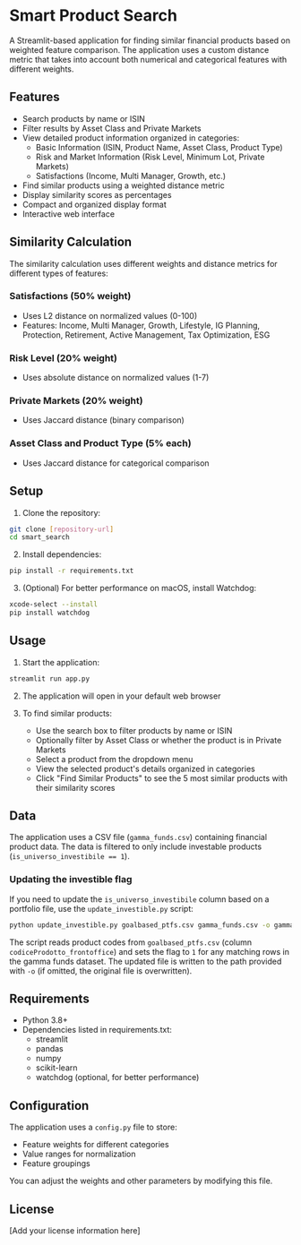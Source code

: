 # Smart Product Search

A Streamlit-based application for finding similar financial products based on weighted feature comparison. The application uses a custom distance metric that takes into account both numerical and categorical features with different weights.

## Features

- Search products by name or ISIN
- Filter results by Asset Class and Private Markets
- View detailed product information organized in categories:
  - Basic Information (ISIN, Product Name, Asset Class, Product Type)
  - Risk and Market Information (Risk Level, Minimum Lot, Private Markets)
  - Satisfactions (Income, Multi Manager, Growth, etc.)
- Find similar products using a weighted distance metric
- Display similarity scores as percentages
- Compact and organized display format
- Interactive web interface

## Similarity Calculation

The similarity calculation uses different weights and distance metrics for different types of features:

### Satisfactions (50% weight)
- Uses L2 distance on normalized values (0-100)
- Features: Income, Multi Manager, Growth, Lifestyle, IG Planning, Protection, Retirement, Active Management, Tax Optimization, ESG

### Risk Level (20% weight)
- Uses absolute distance on normalized values (1-7)

### Private Markets (20% weight)
- Uses Jaccard distance (binary comparison)

### Asset Class and Product Type (5% each)
- Uses Jaccard distance for categorical comparison

## Setup

1. Clone the repository:
```bash
git clone [repository-url]
cd smart_search
```

2. Install dependencies:
```bash
pip install -r requirements.txt
```

3. (Optional) For better performance on macOS, install Watchdog:
```bash
xcode-select --install
pip install watchdog
```

## Usage

1. Start the application:
```bash
streamlit run app.py
```

2. The application will open in your default web browser

3. To find similar products:
   - Use the search box to filter products by name or ISIN
   - Optionally filter by Asset Class or whether the product is in Private Markets
   - Select a product from the dropdown menu
   - View the selected product's details organized in categories
   - Click "Find Similar Products" to see the 5 most similar products with their similarity scores

## Data

The application uses a CSV file (`gamma_funds.csv`) containing financial product data. The data is filtered to only include investable products (`is_universo_investibile == 1`).

### Updating the investible flag

If you need to update the `is_universo_investibile` column based on a portfolio
file, use the `update_investible.py` script:

```bash
python update_investible.py goalbased_ptfs.csv gamma_funds.csv -o gamma_funds_updated.csv
```

The script reads product codes from `goalbased_ptfs.csv` (column
`codiceProdotto_frontoffice`) and sets the flag to `1` for any matching rows in
the gamma funds dataset. The updated file is written to the path provided with
`-o` (if omitted, the original file is overwritten).

## Requirements

- Python 3.8+
- Dependencies listed in requirements.txt:
  - streamlit
  - pandas
  - numpy
  - scikit-learn
  - watchdog (optional, for better performance)

## Configuration

The application uses a `config.py` file to store:
- Feature weights for different categories
- Value ranges for normalization
- Feature groupings

You can adjust the weights and other parameters by modifying this file.

## License

[Add your license information here]

